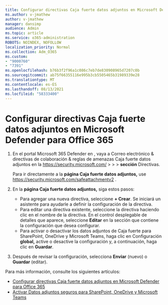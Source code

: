 ```yaml
---
title: Configurar directivas Caja fuerte datos adjuntos en Microsoft Defender para Office 365
ms.author: v-jmathew
author: v-jmathew
manager: dansimp
audience: Admin
ms.topic: article
ms.service: o365-administration
ROBOTS: NOINDEX, NOFOLLOW
localization_priority: Normal
ms.collection: Adm_O365
ms.custom:
- "9000760"
- "7391"
ms.openlocfilehash: b76b3f2f96a1c086c7eb7de830908965d7207c0b
ms.sourcegitcommit: ab75f66355116e995b3cb5505465b31989339e28
ms.translationtype: MT
ms.contentlocale: es-ES
ms.lasthandoff: 08/13/2021
ms.locfileid: "58333400"
---
```

# <a name="set-up-safe-attachment-policies-in-microsoft-defender-for-office-365"></a>Configurar directivas Caja fuerte datos adjuntos en Microsoft Defender para Office 365

1. En el portal Microsoft 365 Defender en , vaya a Correo electrónico & directivas de colaboración & reglas de amenazas Caja fuerte datos adjuntos en la <https://security.microsoft.com/>  \>  \>  \>  **sección** Directivas.

   Para ir directamente a la **página Caja fuerte datos adjuntos,** use <https://security.microsoft.com/safeattachmentv2> .

2. En la **página Caja fuerte datos adjuntos,** siga estos pasos:
   - Para agregar una nueva directiva, seleccione **+ Crear**. Se iniciará un asistente para ayudarle a definir la configuración de la directiva.
   - Para editar una directiva existente, seleccione la directiva haciendo clic en el nombre de la directiva. En el control desplegable de detalles que aparece, seleccione **Editar** en la sección que contiene la configuración que desea configurar.
   - Para activar o desactivar los datos adjuntos de Caja fuerte para SharePoint, OneDrive y Microsoft Teams, haga clic en Configuración **global,** active o desactive la configuración y, a continuación, haga clic en **Guardar**.

3. Después de revisar la configuración, selecciona **Enviar** (nuevo) o **Guardar** (editar).

Para más información, consulte los siguientes artículos:

- [Configurar directivas Caja fuerte datos adjuntos en Microsoft Defender para Office 365](https://docs.microsoft.com/microsoft-365/security/office-365-security/set-up-safe-attachments-policies)
- [Activar Datos adjuntos seguros para SharePoint, OneDrive y Microsoft Teams](https://docs.microsoft.com/microsoft-365/security/office-365-security/turn-on-mdo-for-spo-odb-and-teams)
